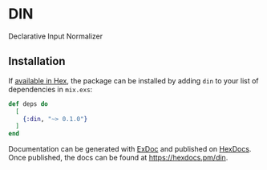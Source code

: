 # DIN

Declarative Input Normalizer

## Installation

If [available in Hex](https://hex.pm/docs/publish), the package can be installed
by adding `din` to your list of dependencies in `mix.exs`:

```elixir
def deps do
  [
    {:din, "~> 0.1.0"}
  ]
end
```

Documentation can be generated with [ExDoc](https://github.com/elixir-lang/ex_doc)
and published on [HexDocs](https://hexdocs.pm). Once published, the docs can
be found at <https://hexdocs.pm/din>.

